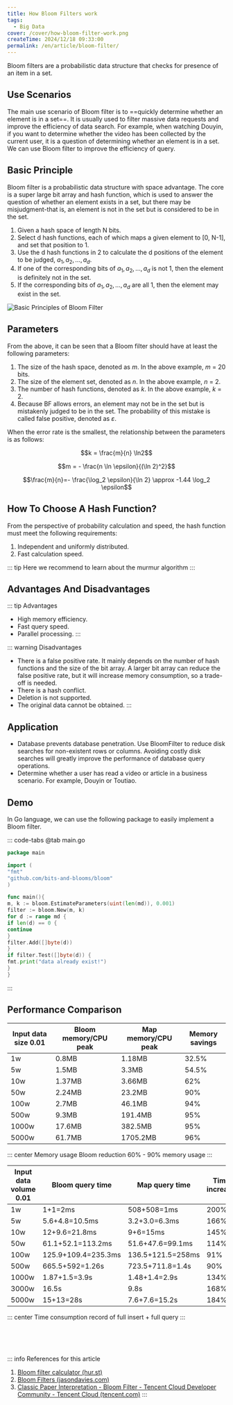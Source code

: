 ```yaml
---
title: How Bloom Filters work
tags:
  - Big Data
cover: /cover/how-bloom-filter-work.png
createTime: 2024/12/18 09:33:00
permalink: /en/article/bloom-filter/
---
```

Bloom filters are a probabilistic data structure that checks for presence of an item in a set.
<!-- more -->

## Use Scenarios
The main use scenario of Bloom filter is to ==quickly determine whether an element is in a set==. It is usually used to filter massive data requests and improve the efficiency of data search. For example, when watching Douyin, if you want to determine whether the video has been collected by the current user, it is a question of determining whether an element is in a set. We can use Bloom filter to improve the efficiency of query.

## Basic Principle
Bloom filter is a probabilistic data structure with space advantage. The core is a super large bit array and hash function, which is used to answer the question of whether an element exists in a set, but there may be misjudgment-that is, an element is not in the set but is considered to be in the set.
1. Given a hash space of length N bits.
2. Select d hash functions, each of which maps a given element to [0, N-1], and set that position to 1.
3. Use the d hash functions in 2 to calculate the d positions of the element to be judged, $a_1, a_2, \dots, a_d$.
4. If one of the corresponding bits of $a_1, a_2, \dots, a_d$ is not 1, then the element is definitely not in the set.
5. If the corresponding bits of $a_1, a_2, \dots, a_d$ are all 1, then the element may exist in the set.

![Basic Principles of Bloom Filter](/illustration/bloom-filter.png)

## Parameters
From the above, it can be seen that a Bloom filter should have at least the following parameters:

1. The size of the hash space, denoted as $m$. In the above example, $m$ = 20 bits.
2. The size of the element set, denoted as $n$. In the above example, $n$ = 2.
3. The number of hash functions, denoted as $k$. In the above example, $k$ = 2.
4. Because BF allows errors, an element may not be in the set but is mistakenly judged to be in the set. The probability of this mistake is called false positive, denoted as $\varepsilon$.

When the error rate is the smallest, the relationship between the parameters is as follows:

$$k = \frac{m}{n} \ln2$$

$$m = - \frac{n \ln \epsilon}{(\ln 2)^2}$$

$$\frac{m}{n}=- \frac{\log_2 \epsilon}{\ln 2} \approx -1.44 \log_2 \epsilon$$

## How To Choose A Hash Function?
From the perspective of probability calculation and speed, the hash function must meet the following requirements:
1. Independent and uniformly distributed.
2. Fast calculation speed.

::: tip Here we recommend to learn about the murmur algorithm
:::

## Advantages And Disadvantages
::: tip Advantages
- High memory efficiency.
- Fast query speed.
- Parallel processing.
:::

::: warning Disadvantages
- There is a false positive rate. It mainly depends on the number of hash functions and the size of the bit array. A larger bit array can reduce the false positive rate, but it will increase memory consumption, so a trade-off is needed.
- There is a hash conflict.
- Deletion is not supported.
- The original data cannot be obtained.
:::

## Application
- Database prevents database penetration. Use BloomFilter to reduce disk searches for non-existent rows or columns. Avoiding costly disk searches will greatly improve the performance of database query operations.
- Determine whether a user has read a video or article in a business scenario. For example, Douyin or Toutiao.

## Demo
In Go language, we can use the following package to easily implement a Bloom filter.
<RepoCard repo="bits-and-blooms/bloom" />

::: code-tabs
@tab main.go
```go
package main

import (
"fmt"
"github.com/bits-and-blooms/bloom"
)

func main(){
m, k := bloom.EstimateParameters(uint(len(md)), 0.001)
filter := bloom.New(m, k)
for d := range md {
if len(d) == 0 {
continue
}
filter.Add([]byte(d))
}
if filter.Test([]byte(d)) {
fmt.print("data already exist!")
}
}
```
:::

## Performance Comparison
| Input data size 0.01 | Bloom memory/CPU peak | Map memory/CPU peak | Memory savings |
| --------------- | -------------------- | ------------------ | -------- |
| 1w | 0.8MB | 1.18MB | 32.5% |
| 5w | 1.5MB | 3.3MB | 54.5% |
| 10w | 1.37MB | 3.66MB | 62% |
| 50w | 2.24MB | 23.2MB | 90% |
| 100w | 2.7MB | 46.1MB | 94% |
| 500w | 9.3MB | 191.4MB | 95% |
| 1000w | 17.6MB | 382.5MB | 95% |
| 5000w | 61.7MB | 1705.2MB | 96% |
::: center
Memory usage Bloom reduction 60% - 90% memory usage
:::

| Input data volume 0.01 | Bloom query time | Map query time | Time increase |
| -------------- | ------------------- | ----------------- | -------- |
| 1w | 1+1=2ms | 508+508=1ms | 200% |
| 5w | 5.6+4.8=10.5ms | 3.2+3.0=6.3ms | 166% |
| 10w | 12+9.6=21.8ms | 9+6=15ms | 145% |
| 50w | 61.1+52.1=113.2ms | 51.6+47.6=99.1ms | 114% |
| 100w | 125.9+109.4=235.3ms | 136.5+121.5=258ms | 91% |
| 500w | 665.5+592=1.26s | 723.5+711.8=1.4s | 90% |
| 1000w | 1.87+1.5=3.9s | 1.48+1.4=2.9s | 134% |
| 3000w | 16.5s | 9.8s | 168% |
| 5000w | 15+13=28s | 7.6+7.6=15.2s | 184% |
::: center
Time consumption record of full insert + full query
:::

<br /><br /><br />

::: info References for this article
1. [Bloom filter calculator (hur.st)](https://hur.st/bloomfilter/?n=0.01k&p=0.1&m=&k=)
2. [Bloom Filters (jasondavies.com)](https://www.jasondavies.com/bloomfilter/)
3. [Classic Paper Interpretation - Bloom Filter - Tencent Cloud Developer Community - Tencent Cloud (tencent.com)](https://cloud.tencent.com/developer/article/2255688)
:::